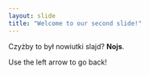 ```yaml
---
layout: slide
title: "Welcome to our second slide!"
---
```

Czyżby to był nowiutki slajd? **Nojs**.

Use the left arrow to go back!
